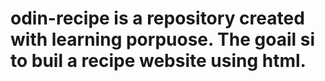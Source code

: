 # odin-recipe is a repository created with learning porpuose. The goail si to buil a recipe website using html.
